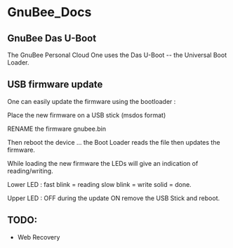 # GnuBee_Docs

## GnuBee Das U-Boot

The GnuBee Personal Cloud One uses the Das U-Boot -- the Universal Boot Loader.

## USB firmware update

One can easily update the firmware using the bootloader :

Place the new firmware on a USB stick (msdos format)

RENAME the firmware gnubee.bin

Then reboot the device ... the Boot Loader reads the file then updates the firmware.

While loading the new firmware the LEDs will give an indication of reading/writing.

Lower LED : 
fast blink = reading 
slow blink = write 
solid = done.

Upper LED : 
OFF during the update 
ON remove the USB Stick and reboot.


## TODO:
* Web Recovery 

